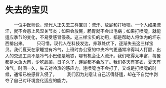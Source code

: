 # 失去的宝贝
　　一位中医师说，现代人正失去三样宝贝：流汗、放屁和打喷嚏。一个人如果流汗，就不会患上风湿关节炎；如果会放屁，肠胃就不会出毛病；如果打喷嚏，就能适应季节的变化，不易受感冒侵袭。这三样宝贝的功用，都是帮助人将体内的坏东西排出来。 
　　只可惜，现代人在科技发达，养尊处优下，逐渐失去这三样宝贝。我们夏天在家睡觉有冷气，上班时办公室的中央冷气更通常冷得叫人打颤，出入的交通工具不是冷气小巴便是地铁，哪有机会让人流汗。我们吃得太丰富，每餐都是大鱼大肉，少吃蔬菜，日子久了，连屁都不会放了。我们冬天有寒衣，夏天有冷气，时间一久，失去对冷热的感应力，连喷嚏也不会打了，又或是打喷嚏的时候，通常已被感冒入侵了。 
　　我们因为刻意让自己活得舒适，却在不自觉中剥夺了自己对环境变化适应的能力。
 